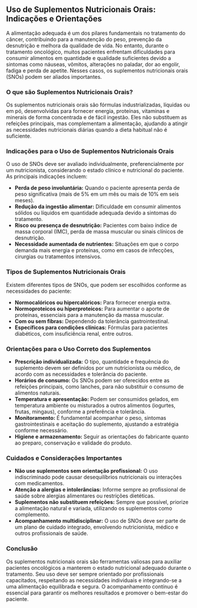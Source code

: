 ## Uso de Suplementos Nutricionais Orais: Indicações e Orientações

A alimentação adequada é um dos pilares fundamentais no tratamento do câncer, contribuindo para a manutenção do peso, prevenção da desnutrição e melhora da qualidade de vida. No entanto, durante o tratamento oncológico, muitos pacientes enfrentam dificuldades para consumir alimentos em quantidade e qualidade suficientes devido a sintomas como náuseas, vômitos, alterações no paladar, dor ao engolir, fadiga e perda de apetite. Nesses casos, os suplementos nutricionais orais (SNOs) podem ser aliados importantes.

### O que são Suplementos Nutricionais Orais?

Os suplementos nutricionais orais são fórmulas industrializadas, líquidas ou em pó, desenvolvidas para fornecer energia, proteínas, vitaminas e minerais de forma concentrada e de fácil ingestão. Eles não substituem as refeições principais, mas complementam a alimentação, ajudando a atingir as necessidades nutricionais diárias quando a dieta habitual não é suficiente.

### Indicações para o Uso de Suplementos Nutricionais Orais

O uso de SNOs deve ser avaliado individualmente, preferencialmente por um nutricionista, considerando o estado clínico e nutricional do paciente. As principais indicações incluem:

- **Perda de peso involuntária:** Quando o paciente apresenta perda de peso significativa (mais de 5% em um mês ou mais de 10% em seis meses).
- **Redução da ingestão alimentar:** Dificuldade em consumir alimentos sólidos ou líquidos em quantidade adequada devido a sintomas do tratamento.
- **Risco ou presença de desnutrição:** Pacientes com baixo índice de massa corporal (IMC), perda de massa muscular ou sinais clínicos de desnutrição.
- **Necessidade aumentada de nutrientes:** Situações em que o corpo demanda mais energia e proteínas, como em casos de infecções, cirurgias ou tratamentos intensivos.

### Tipos de Suplementos Nutricionais Orais

Existem diferentes tipos de SNOs, que podem ser escolhidos conforme as necessidades do paciente:

- **Normocalóricos ou hipercalóricos:** Para fornecer energia extra.
- **Normoproteicos ou hiperproteicos:** Para aumentar o aporte de proteínas, essenciais para a manutenção da massa muscular.
- **Com ou sem fibras:** Dependendo da tolerância gastrointestinal.
- **Específicos para condições clínicas:** Fórmulas para pacientes diabéticos, com insuficiência renal, entre outros.

### Orientações para o Uso Correto dos Suplementos

- **Prescrição individualizada:** O tipo, quantidade e frequência do suplemento devem ser definidos por um nutricionista ou médico, de acordo com as necessidades e tolerância do paciente.
- **Horários de consumo:** Os SNOs podem ser oferecidos entre as refeições principais, como lanches, para não substituir o consumo de alimentos naturais.
- **Temperatura e apresentação:** Podem ser consumidos gelados, em temperatura ambiente ou misturados a outros alimentos (iogurtes, frutas, mingaus), conforme a preferência e tolerância.
- **Monitoramento:** É fundamental acompanhar o peso, sintomas gastrointestinais e aceitação do suplemento, ajustando a estratégia conforme necessário.
- **Higiene e armazenamento:** Seguir as orientações do fabricante quanto ao preparo, conservação e validade do produto.

### Cuidados e Considerações Importantes

- **Não use suplementos sem orientação profissional:** O uso indiscriminado pode causar desequilíbrios nutricionais ou interações com medicamentos.
- **Atenção a alergias e intolerâncias:** Informe sempre ao profissional de saúde sobre alergias alimentares ou restrições dietéticas.
- **Suplementos não substituem refeições:** Sempre que possível, priorize a alimentação natural e variada, utilizando os suplementos como complemento.
- **Acompanhamento multidisciplinar:** O uso de SNOs deve ser parte de um plano de cuidado integrado, envolvendo nutricionista, médico e outros profissionais de saúde.

### Conclusão

Os suplementos nutricionais orais são ferramentas valiosas para auxiliar pacientes oncológicos a manterem o estado nutricional adequado durante o tratamento. Seu uso deve ser sempre orientado por profissionais capacitados, respeitando as necessidades individuais e integrando-se a uma alimentação equilibrada e segura. O acompanhamento contínuo é essencial para garantir os melhores resultados e promover o bem-estar do paciente.